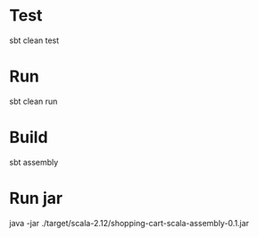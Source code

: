 # Test
sbt clean test

# Run 
sbt clean run

# Build
sbt assembly

# Run jar
java -jar ./target/scala-2.12/shopping-cart-scala-assembly-0.1.jar